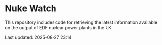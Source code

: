 # Nuke Watch

This repository includes code for retrieving the latest information available on the output of EDF nuclear power plants in the UK.

Last updated: 2025-08-27 23:14